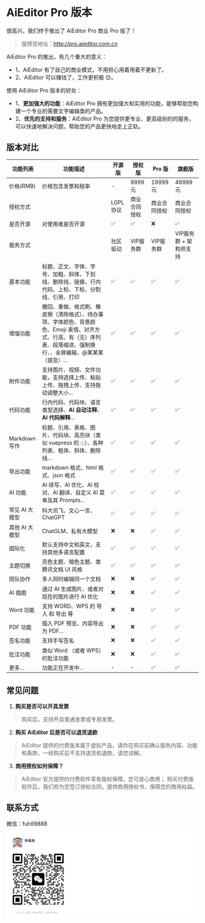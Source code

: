 # AiEditor Pro 版本

很高兴，我们终于推出了 AiEditor Pro 商业 Pro 版了！

> 版预览地址：http://pro.aieditor.com.cn

AiEditor Pro 的推出，有几个重大的意义：

- 1、AiEditor 有了自己的商业模式，不用担心用着用着不更新了。
- 2、AiEditor 可以赚钱了，工作更积极 😊。

使用 AiEditor Pro 版本的好处：

- 1、**更加强大的功能**：AiEditor Pro 拥有更加强大和实用的功能，能够帮助您构建一个专业的需要文字编辑类的产品。
- 2、**优先的支持和服务**：AiEditor Pro 为您提供更专业、更高级别的的服务，可以快速地解决问题，帮助您的产品更快地走上正轨。

## 版本对比

| 功能列表        | 功能描述                                                                                    | 开源版    | 授权版    | Pro 版         | 旗舰版            |
|-------------|-----------------------------------------------------------------------------------------|--------|--------|---------------|----------------|
| 价格(RMB)     | 价格包含发票和税率                                                                               | -      | 9999元  | 19999元   | 49999元        |
| 授权方式        |                                                                                         | LGPL协议 | 商业合同授权 | 商业合同授权        | 商业合同授权         |
| 是否开源        | 对使用者是否开源                                                                                | ✅      | ✅      | ❌             | ✅              |
| 服务方式        |                                                                                         | 社区驱动   | VIP服务群 | VIP服务群        | VIP服务群 + 架构师支持 |
| 基本功能        | 标题、正文、字体、字号、加粗、斜体、下划线、删除线、链接、行内代码、上标、下标、分割线、引用、打印                                       | ✅      | ✅      | ✅             | ✅              |
| 增强功能        | 撤回、重做、格式刷、橡皮擦（清除格式）、待办事项、字体颜色、背景颜色、Emoji 表情、对齐方式、行高、有（无）序列表、段落缩进、强制换行、、全屏编辑、@某某某（提及）... | ✅      | ✅      | ✅             | ✅              |
| 附件功能        | 支持图片、视频、文件功能，支持选择上传、粘贴上传、拖拽上传、支持拖动调整大小...                                               | ✅      | ✅      | ✅             | ✅              |
| 代码功能        | 行内代码、代码块、语言类型选择、**AI 自动注释**、**AI 代码解释**...                                              | ✅      | ✅      | ✅             | ✅              |
| Markdown 写作 | 标题、引用、表格、图片、代码块、高亮块（类似 vuepress 的 :::）、各种列表、粗体、斜体、删除线...                                | ✅      | ✅      | ✅             | ✅              |
| 导出功能        | markdown 格式、html 格式、json 格式                                                             | ✅      | ✅      | ✅             | ✅              |
| AI 功能	      | AI 续写、AI 优化、AI 校对、AI 翻译、自定义 AI 菜单及其 Prompts...                                          | ✅      | ✅      | ✅             | ✅              |
| 常见 AI 大模型	  | 科大讯飞、文心一言、ChatGPT                                                                       | ✅      | ✅      | ✅             | ✅              |
| 其他 AI 大模型	  | ChatGLM、私有大模型                                                                           | 	❌     | ❌      | ✅             | ✅              |
| 国际化	        | 默认支持中文和英文，支持其他多语言配置                                                                     | ✅      | ✅      | ✅             | ✅              |
| 主题切换	       | 亮色主题、暗色主题、类腾讯文档 UI 风格                                                                   | ✅      | ✅      | ✅             | ✅              |
| 团队协作	       | 多人同时编辑同一个文档                                                                             | 	❌     | ❌      | ✅             | ✅              |
| AI 插图	      | 通过 AI 生成图片、或者对现在的图片进行 AI 优化                                                             | 	❌     | ❌      | ✅             | ✅              |
| Word 功能     | 支持 WORD、WPS  的 导入 和 导出 等                                                                | 	❌     | ❌      | ✅             | ✅              |
| PDF 功能      | 插入 PDF 预览、内容导出为 PDF...                                                                  | 	❌     | ❌      | ✅             | ✅              |
| 签名功能	       | 支持手写签名                                                                                  | 	❌     | ❌      | ✅             | ✅              |
| 批注功能	       | 类似 Word （或者 WPS）的批注功能                                                                   | 	❌     | ❌      | ✅             | ✅              |
| 更多...	      | 功能正在开发中...                                                                              | 	-     | -      | ✅             | ✅              |


## 常见问题


1. **购买是否可以开具发票**
> 购买后，支持开具普通发票或专用发票。


2. **购买 AiEditor 后是否可以退货退款**
> AiEditor 提供的付费版本属于虚拟产品，请你在购买前确认服务内容、功能和条款，一经购买后不支持退货和退款，请您谅解。


3. **商用授权如何保障？**
> AiEditor 官方提供的付费软件享有版权保障，您可放心商用； 购买付费版软件后，我们将为您签订授权合同，提供商用授权书，保障您的商用权益。


## 联系方式

微信：fuh99888

![](../assets/image/wechat-qrcode.png)
